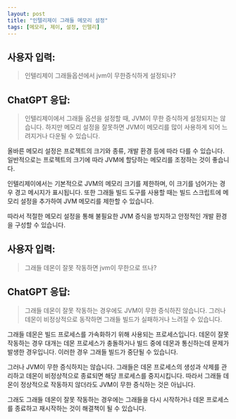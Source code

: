 ```yaml
---
layout: post
title: "인텔리제이 그래들 메모리 설정"
tags: [메모리, 제이, 설정, 인텔리]
---
```


## 사용자 입력:
> 인텔리제이 그래들옵션에서 jvm이 무한증식하게 설정되나?

## ChatGPT 응답:
> 인텔리제이에서 그래들 옵션을 설정할 때, JVM이 무한 증식하게 설정되지는 않습니다. 하지만 메모리 설정을 잘못하면 JVM이 메모리를 많이 사용하게 되어 느려지거나 다운될 수 있습니다.

올바른 메모리 설정은 프로젝트의 크기와 종류, 개발 환경 등에 따라 다를 수 있습니다. 일반적으로는 프로젝트의 크기에 따라 JVM에 할당하는 메모리를 조정하는 것이 좋습니다. 

인텔리제이에서는 기본적으로 JVM의 메모리 크기를 제한하며, 이 크기를 넘어가는 경우 경고 메시지가 표시됩니다. 또한 그래들 빌드 도구를 사용할 때는 빌드 스크립트에 메모리 설정을 추가하여 JVM 메모리를 제한할 수 있습니다. 

따라서 적절한 메모리 설정을 통해 불필요한 JVM 증식을 방지하고 안정적인 개발 환경을 구성할 수 있습니다.

## 사용자 입력:
> 그래들 데몬이 잘못 작동하면 jvm이 무한으로 뜨나?

## ChatGPT 응답:
> 그래들 데몬이 잘못 작동하는 경우에도 JVM이 무한 증식하진 않습니다. 그러나 데몬이 비정상적으로 동작하면 그래들 빌드가 실패하거나 느려질 수 있습니다.

그래들 데몬은 빌드 프로세스를 가속화하기 위해 사용되는 프로세스입니다. 데몬이 잘못 작동하는 경우 대개는 데몬 프로세스가 충돌하거나 빌드 중에 데몬과 통신하는데 문제가 발생한 경우입니다. 이러한 경우 그래들 빌드가 중단될 수 있습니다.

그러나 JVM이 무한 증식하지는 않습니다. 그래들은 데몬 프로세스의 생성과 삭제를 관리하고 데몬이 비정상적으로 종료되면 해당 프로세스를 중지시킵니다. 따라서 그래들 데몬이 정상적으로 작동하지 않더라도 JVM이 무한 증식하는 것은 아닙니다.

그래도 그래들 데몬이 잘못 작동하는 경우에는 그래들을 다시 시작하거나 데몬 프로세스를 종료하고 재시작하는 것이 해결책이 될 수 있습니다.

